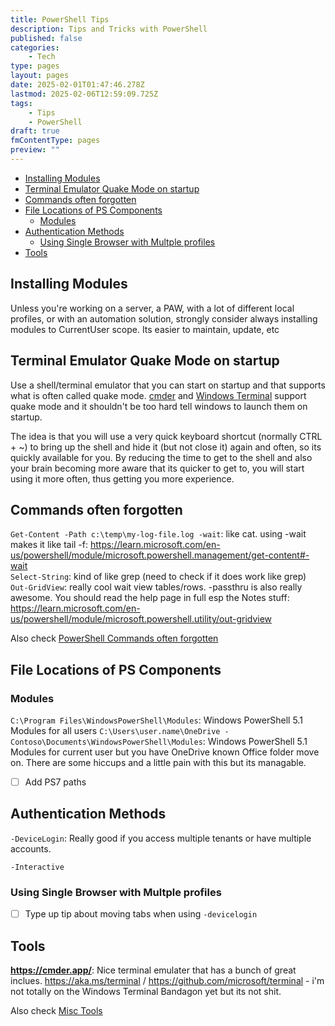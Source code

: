 ```yaml
---
title: PowerShell Tips
description: Tips and Tricks with PowerShell
published: false
categories:
    - Tech
type: pages
layout: pages
date: 2025-02-01T01:47:46.278Z
lastmod: 2025-02-06T12:59:09.725Z
tags:
    - Tips
    - PowerShell
draft: true
fmContentType: pages
preview: ""
---
```


<!--- cSpell:disable --->
* [Installing Modules](#installing-modules)
* [Terminal Emulator Quake Mode on startup](#terminal-emulator-quake-mode-on-startup)
* [Commands often forgotten](#commands-often-forgotten)
* [File Locations of PS Components](#file-locations-of-ps-components)
  * [Modules](#modules)
* [Authentication Methods](#authentication-methods)
  * [Using Single Browser with Multple profiles](#using-single-browser-with-multple-profiles)
* [Tools](#tools)
<!--- cSpell:enable --->

## Installing Modules

Unless you're working on a server, a PAW, with a lot of different local profiles, or with an automation solution, strongly consider always installing modules to CurrentUser scope. Its easier to maintain, update, etc

## Terminal Emulator Quake Mode on startup

Use a shell/terminal emulator that you can start on startup and that supports what is often called quake mode. [cmder](https://cmder.app/) and [Windows Terminal](https://aka.ms/terminal) support quake mode and it shouldn't be too hard tell windows to launch them on startup.

The idea is that you will use a very quick keyboard shortcut (normally CTRL + ~) to bring up the shell and hide it (but not close it) again and often, so its quickly available for you. By reducing the time to get to the shell and also your brain becoming more aware that its quicker to get to, you will start using it more often, thus getting you more experience.

## Commands often forgotten

`Get-Content -Path c:\temp\my-log-file.log -wait`: like cat. using -wait makes it like tail -f: <https://learn.microsoft.com/en-us/powershell/module/microsoft.powershell.management/get-content#-wait>\
`Select-String`: kind of like grep (need to check if it does work like grep)\
`Out-GridView`: really cool wait view tables/rows. -passthru is also really awesome. You should read the help page in full esp the Notes stuff: <https://learn.microsoft.com/en-us/powershell/module/microsoft.powershell.utility/out-gridview>

Also check [PowerShell Commands often forgotten](powershell-commands.md#commands-often-forgotten)

## File Locations of PS Components

### Modules

`C:\Program Files\WindowsPowerShell\Modules`: Windows PowerShell 5.1 Modules for all users
`C:\Users\user.name\OneDrive - Contoso\Documents\WindowsPowerShell\Modules`: Windows PowerShell 5.1 Modules for current user but you have OneDrive known Office folder move on. There are some hiccups and a little pain with this but its managable.

* [ ] Add PS7 paths

## Authentication Methods

`-DeviceLogin`: Really good if you access multiple tenants or have multiple accounts.

`-Interactive`

### Using Single Browser with Multple profiles

* [ ] Type up tip about moving tabs when using `-devicelogin`

## Tools

**<https://cmder.app/>**: Nice terminal emulater that has a bunch of great inclues.
<https://aka.ms/terminal> / <https://github.com/microsoft/terminal> - i'm not totally on the Windows Terminal Bandagon yet but its not shit.

Also check [Misc Tools](misc-tools.md)
